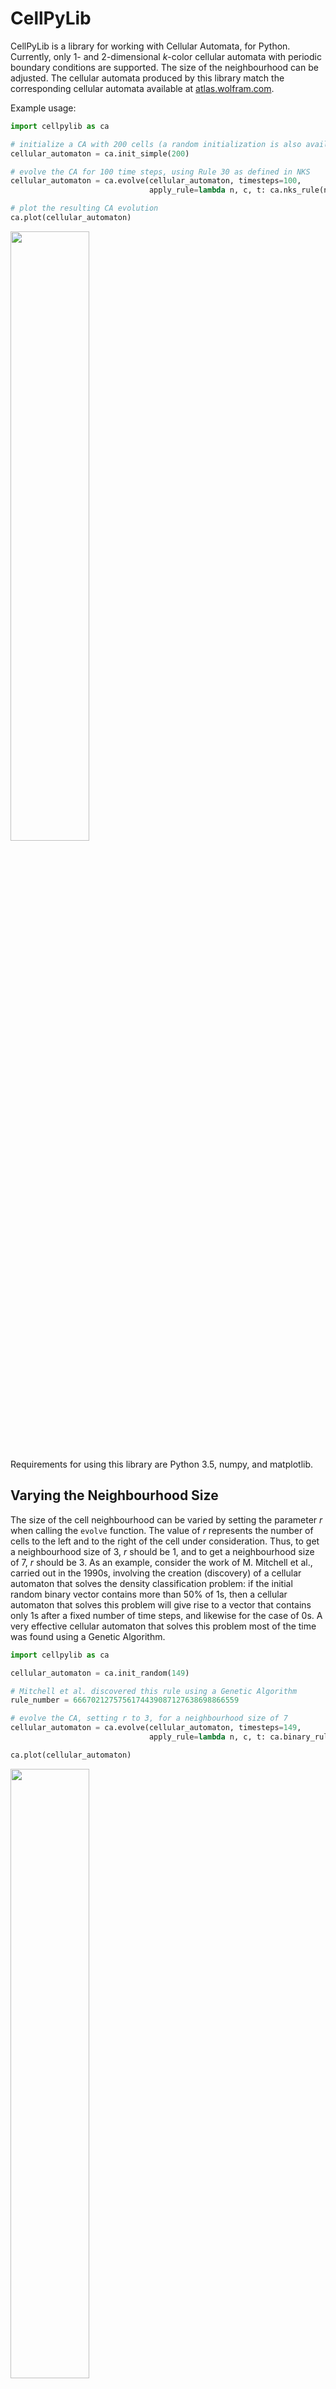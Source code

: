 CellPyLib
=========

CellPyLib is a library for working with Cellular Automata, for Python. Currently, only 1- and 2-dimensional _k_-color 
cellular automata with periodic boundary conditions are supported. The size of the neighbourhood can be adjusted. The 
cellular automata produced by this library match the corresponding cellular automata available 
at [atlas.wolfram.com](http://atlas.wolfram.com).

Example usage:
```python
import cellpylib as ca

# initialize a CA with 200 cells (a random initialization is also available) 
cellular_automaton = ca.init_simple(200)

# evolve the CA for 100 time steps, using Rule 30 as defined in NKS
cellular_automaton = ca.evolve(cellular_automaton, timesteps=100, 
                               apply_rule=lambda n, c, t: ca.nks_rule(n, 30))

# plot the resulting CA evolution
ca.plot(cellular_automaton)

```

<img src="https://raw.githubusercontent.com/lantunes/cellpylib/master/resources/rule30.png" width="50%"/>

Requirements for using this library are Python 3.5, numpy, and matplotlib.

## Varying the Neighbourhood Size

The size of the cell neighbourhood can be varied by setting the parameter _*r*_ when calling the `evolve` function. The
value of _*r*_ represents the number of cells to the left and to the right of the cell under consideration. Thus, to
get a neighbourhood size of 3, _*r*_ should be 1, and to get a neighbourhood size of 7, _*r*_ should be 3.
As an example, consider the work of M. Mitchell et al., carried out in the 1990s, involving the creation (discovery) of
a cellular automaton that solves the density classification problem: if the initial random binary vector contains 
more than 50% of 1s, then a cellular automaton that solves this problem will give rise to a vector that contains only
1s after a fixed number of time steps, and likewise for the case of 0s. A very effective cellular automaton that solves
this problem most of the time was found using a Genetic Algorithm.

```python
import cellpylib as ca

cellular_automaton = ca.init_random(149)

# Mitchell et al. discovered this rule using a Genetic Algorithm
rule_number = 6667021275756174439087127638698866559

# evolve the CA, setting r to 3, for a neighbourhood size of 7
cellular_automaton = ca.evolve(cellular_automaton, timesteps=149,
                               apply_rule=lambda n, c, t: ca.binary_rule(n, rule_number), r=3)

ca.plot(cellular_automaton)
```
<img src="https://raw.githubusercontent.com/lantunes/cellpylib/master/resources/density_classification.png" width="50%"/>

For more information, see:

> Melanie Mitchell, James P. Crutchfield, and Rajarshi Das, "Evolving Cellular Automata with Genetic Algorithms: A Review of Recent Work", In Proceedings of the First International Conference on Evolutionary Computation and Its Applications (EvCA'96), Russian Academy of Sciences (1996).

## Varying the Number of Colors

The number of states, or colors, that a cell can adopt is given by _k_. For example, a binary cellular automaton, in which a cell can 
assume only values of 0 and 1, has _k_ = 2. CellPyLib supports any value of _k_. A built-in function, `totalistic_rule`,
is an implementation of the [Totalistic cellular automaton rule](http://mathworld.wolfram.com/TotalisticCellularAutomaton.html), 
as described in [Wolfram's NKS](https://www.wolframscience.com/nks/). The code snippet below illustrates using this rule. 
A value of _k_ of 3 is used, but any value between (and including) 2 and 36 is currently supported. The rule number is 
given in base 10 but is interpreted as the rule in base _k_ (thus rule 777 corresponds to '1001210' when _k_ = 3).

```python
import cellpylib as ca

cellular_automaton = ca.init_simple(200)

# evolve the CA, using totalistic rule 777 for a 3-color CA
cellular_automaton = ca.evolve(cellular_automaton, timesteps=100,
                               apply_rule=lambda n, c, t: ca.totalistic_rule(n, k=3, rule=777))

ca.plot(cellular_automaton)
```

<img src="https://raw.githubusercontent.com/lantunes/cellpylib/master/resources/tot3_rule777.png" width="50%"/>

## Rule Tables

One way to specify cellular automata rules is with rule tables. Rule tables are enumerations of all possible 
neighbourhood states together with their cell state mappings. For any given neighbourhood state, a rule table provides 
the associated cell state value. CellPyLib provides a built-in function for creating random rule tables. The following
snippet demonstrates its usage:
```python
import cellpylib as ca

rule_table, actual_lambda, quiescent_state = ca.random_rule_table(lambda_val=0.45, k=4, r=2,
                                                                  strong_quiescence=True, isotropic=True)

cellular_automaton = ca.init_random(128, k=4)

# use the built-in table_rule to use the generated rule table
cellular_automaton = ca.evolve(cellular_automaton, timesteps=200,
                               apply_rule=lambda n, c, t: ca.table_rule(n, rule_table), r=2)
```
The following plots demonstrate the effect of varying the lambda parameter:

<img src="https://raw.githubusercontent.com/lantunes/cellpylib/master/resources/phase_transition.png" width="100%"/>

C. G. Langton describes the lambda parameter, and the transition from order to criticality to chaos in cellular 
automata while varying the lambda parameter, in the paper:

> Langton, C. G. (1990). Computation at the edge of chaos: phase transitions and emergent computation. Physica D: Nonlinear Phenomena, 42(1-3), 12-37.

## Measures of Complexity

CellPyLib provides various built-in functions which can act as measures of complexity in the cellular automata being
examined.

### Average Cell Entropy

Average cell entropy can reveal something about the presence of information within cellular automata dynamics. The 
built-in function `average_cell_entropy` provides the average Shannon entropy per single cell in a given cellular 
automaton. The following snippet demonstrates the calculation of the average cell entropy:

```python
import cellpylib as ca

cellular_automaton = ca.init_random(200)

cellular_automaton = ca.evolve(cellular_automaton, timesteps=1000,
                               apply_rule=lambda n, c, t: ca.nks_rule(n, 30))

# calculate the average cell entropy; the value will be ~0.999 in this case
avg_cell_entropy = ca.average_cell_entropy(cellular_automaton)
```

The following plots illustrate how average cell entropy changes as a function of lambda:

<img src="https://raw.githubusercontent.com/lantunes/cellpylib/master/resources/avg_cell_entropy.png" width="100%"/>

### Average Mutual Information

The degree to which a cell state is correlated to its state in the next time step can be described using mutual 
information. Ideal levels of correlation are required for effective processing of information. The built-in function 
`average_mutual_information` provides the average mutual information between a cell and itself in the next time step 
(the temporal distance can be adjusted). The following snippet demonstrates the calculation of the average mutual 
information:

```python
import cellpylib as ca

cellular_automaton = ca.init_random(200)

cellular_automaton = ca.evolve(cellular_automaton, timesteps=1000,
                               apply_rule=lambda n, c, t: ca.nks_rule(n, 30))

# calculate the average mutual information between a cell and itself in the next time step
avg_mutual_information = ca.average_mutual_information(cellular_automaton)
```

The following plots illustrate how average mutual information changes as a function of lambda:

<img src="https://raw.githubusercontent.com/lantunes/cellpylib/master/resources/avg_mutual_information.png" width="100%"/>

## 2D Cellular Automata

CellPyLib supports 2-dimensional cellular automata with periodic boundary conditions. The number of states, _k_, can be
any whole number. The neighbourhood radius, _r_, can also be any whole number, and both Moore and von Neumann 
neighbourhood types are supported. The following snippet demonstrates creating a 2D totalistic cellular automaton:

```python
import cellpylib as ca

# initialize a 60x60 2D cellular automaton 
cellular_automaton = ca.init_simple2d(60, 60)

# evolve the cellular automaton for 30 time steps, 
#  applying totalistic rule 126 to each cell with a Moore neighbourhood
cellular_automaton = ca.evolve2d(cellular_automaton, timesteps=30, neighbourhood='Moore',
                               apply_rule=lambda n, c, t: ca.totalistic_rule(n, k=2, rule=126))

ca.plot2d(cellular_automaton)
```

The `plot2D` function plots the state of the cellular automaton at the final time step:

<img src="https://raw.githubusercontent.com/lantunes/cellpylib/master/resources/tot_rule126_2d_moore.png" width="100%"/>

### Conway's Game of Life

There are a number of built-in plotting functions for 2D cellular automata. For example, `plot2d_animate` will animate 
the evolution of the cellular automaton. This is illustrated in the following snippet, which demonstrates the built-in 
Game of Life rule:

```python
import cellpylib as ca

# Glider
cellular_automaton = ca.init_simple2d(60, 60)
cellular_automaton[0][28][30] = 1
cellular_automaton[0][29][31] = 1
cellular_automaton[0][30][29] = 1
cellular_automaton[0][30][31] = 1

# Blinker
cellular_automaton[0][40][15] = 1
cellular_automaton[0][40][16] = 1
cellular_automaton[0][40][17] = 1

# Light Weight Space Ship (LWSS)
cellular_automaton[0][18][45] = 1
cellular_automaton[0][18][48] = 1
cellular_automaton[0][19][44] = 1
cellular_automaton[0][20][44] = 1
cellular_automaton[0][21][44] = 1
cellular_automaton[0][21][45] = 1
cellular_automaton[0][21][46] = 1
cellular_automaton[0][21][47] = 1
cellular_automaton[0][20][48] = 1

# evolve the cellular automaton for 60 time steps
cellular_automaton = ca.evolve2d(cellular_automaton, timesteps=60, neighbourhood='Moore',
                                 apply_rule=ca.game_of_life_rule)

ca.plot2d_animate(cellular_automaton)
```

<img src="https://raw.githubusercontent.com/lantunes/cellpylib/master/resources/game_of_life.gif" width="100%"/>
